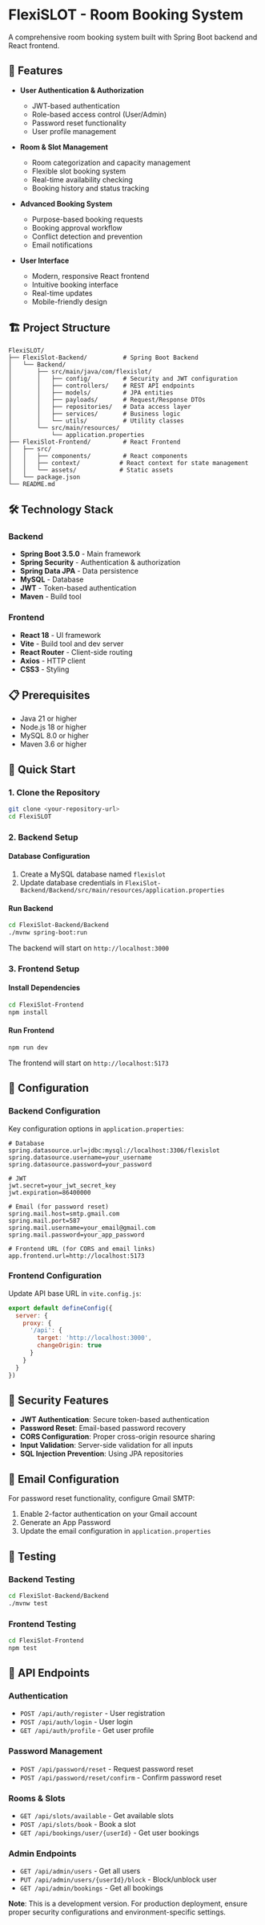 # FlexiSLOT - Room Booking System

A comprehensive room booking system built with Spring Boot backend and React frontend.

## 🚀 Features

- **User Authentication & Authorization**
  - JWT-based authentication
  - Role-based access control (User/Admin)
  - Password reset functionality
  - User profile management

- **Room & Slot Management**
  - Room categorization and capacity management
  - Flexible slot booking system
  - Real-time availability checking
  - Booking history and status tracking

- **Advanced Booking System**
  - Purpose-based booking requests
  - Booking approval workflow
  - Conflict detection and prevention
  - Email notifications

- **User Interface**
  - Modern, responsive React frontend
  - Intuitive booking interface
  - Real-time updates
  - Mobile-friendly design

## 🏗️ Project Structure

```
FlexiSLOT/
├── FlexiSlot-Backend/          # Spring Boot Backend
│   └── Backend/
│       ├── src/main/java/com/flexislot/
│       │   ├── config/         # Security and JWT configuration
│       │   ├── controllers/    # REST API endpoints
│       │   ├── models/         # JPA entities
│       │   ├── payloads/       # Request/Response DTOs
│       │   ├── repositories/   # Data access layer
│       │   ├── services/       # Business logic
│       │   └── utils/          # Utility classes
│       └── src/main/resources/
│           └── application.properties
├── FlexiSlot-Frontend/         # React Frontend
│   ├── src/
│   │   ├── components/         # React components
│   │   ├── context/           # React context for state management
│   │   └── assets/            # Static assets
│   └── package.json
└── README.md
```

## 🛠️ Technology Stack

### Backend
- **Spring Boot 3.5.0** - Main framework
- **Spring Security** - Authentication & authorization
- **Spring Data JPA** - Data persistence
- **MySQL** - Database
- **JWT** - Token-based authentication
- **Maven** - Build tool

### Frontend
- **React 18** - UI framework
- **Vite** - Build tool and dev server
- **React Router** - Client-side routing
- **Axios** - HTTP client
- **CSS3** - Styling

## 📋 Prerequisites

- Java 21 or higher
- Node.js 18 or higher
- MySQL 8.0 or higher
- Maven 3.6 or higher

## 🚀 Quick Start

### 1. Clone the Repository
```bash
git clone <your-repository-url>
cd FlexiSLOT
```

### 2. Backend Setup

#### Database Configuration
1. Create a MySQL database named `flexislot`
2. Update database credentials in `FlexiSlot-Backend/Backend/src/main/resources/application.properties`

#### Run Backend
```bash
cd FlexiSlot-Backend/Backend
./mvnw spring-boot:run
```

The backend will start on `http://localhost:3000`

### 3. Frontend Setup

#### Install Dependencies
```bash
cd FlexiSlot-Frontend
npm install
```

#### Run Frontend
```bash
npm run dev
```

The frontend will start on `http://localhost:5173`

## 🔧 Configuration

### Backend Configuration
Key configuration options in `application.properties`:

```properties
# Database
spring.datasource.url=jdbc:mysql://localhost:3306/flexislot
spring.datasource.username=your_username
spring.datasource.password=your_password

# JWT
jwt.secret=your_jwt_secret_key
jwt.expiration=86400000

# Email (for password reset)
spring.mail.host=smtp.gmail.com
spring.mail.port=587
spring.mail.username=your_email@gmail.com
spring.mail.password=your_app_password

# Frontend URL (for CORS and email links)
app.frontend.url=http://localhost:5173
```

### Frontend Configuration
Update API base URL in `vite.config.js`:

```javascript
export default defineConfig({
  server: {
    proxy: {
      '/api': {
        target: 'http://localhost:3000',
        changeOrigin: true
      }
    }
  }
})
```

## 🔐 Security Features

- **JWT Authentication**: Secure token-based authentication
- **Password Reset**: Email-based password recovery
- **CORS Configuration**: Proper cross-origin resource sharing
- **Input Validation**: Server-side validation for all inputs
- **SQL Injection Prevention**: Using JPA repositories

## 📧 Email Configuration

For password reset functionality, configure Gmail SMTP:

1. Enable 2-factor authentication on your Gmail account
2. Generate an App Password
3. Update the email configuration in `application.properties`

## 🧪 Testing

### Backend Testing
```bash
cd FlexiSlot-Backend/Backend
./mvnw test
```

### Frontend Testing
```bash
cd FlexiSlot-Frontend
npm test
```

## 📱 API Endpoints

### Authentication
- `POST /api/auth/register` - User registration
- `POST /api/auth/login` - User login
- `GET /api/auth/profile` - Get user profile

### Password Management
- `POST /api/password/reset` - Request password reset
- `POST /api/password/reset/confirm` - Confirm password reset

### Rooms & Slots
- `GET /api/slots/available` - Get available slots
- `POST /api/slots/book` - Book a slot
- `GET /api/bookings/user/{userId}` - Get user bookings

### Admin Endpoints
- `GET /api/admin/users` - Get all users
- `PUT /api/admin/users/{userId}/block` - Block/unblock user
- `GET /api/admin/bookings` - Get all bookings


**Note**: This is a development version. For production deployment, ensure proper security configurations and environment-specific settings.
